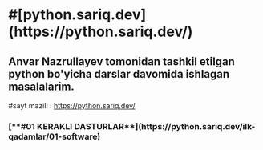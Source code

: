<h1>#[python.sariq.dev](https://python.sariq.dev/)</h1>

<h2>Anvar Nazrullayev tomonidan tashkil etilgan python bo'yicha darslar davomida ishlagan masalalarim.</h2>

#sayt mazili : https://python.sariq.dev/


<h3>[**#01 KERAKLI DASTURLAR**](https://python.sariq.dev/ilk-qadamlar/01-software)
 


